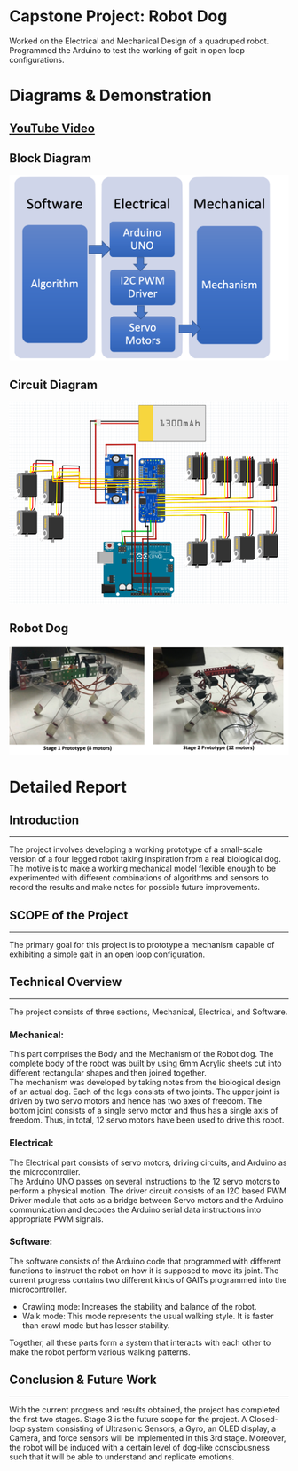 # Capstone Project: Robot Dog  

Worked on the Electrical and Mechanical Design of a quadruped robot.  
Programmed the Arduino to test the working of gait in open loop configurations.

# Diagrams & Demonstration
## [YouTube Video](https://www.youtube.com/watch?v=NX_BM-pFnvo&ab_channel=ChetasPattir)  

## Block Diagram
![Block Diagram](https://github.com/Eclec1r0n/robot-dog-2020/blob/main/Images/Block-Diagram.png)  

## Circuit Diagram
![Circuit Diagram](https://github.com/Eclec1r0n/robot-dog-2020/blob/main/Images/Circuit.png)

## Robot Dog
![Robot Dog Diagram](https://github.com/Eclec1r0n/robot-dog-2020/blob/main/Images/Robot-Dog.png)

# Detailed Report
## Introduction
---
The project involves developing a working prototype of a small-scale version of a four legged robot taking inspiration from a real biological dog.  
The motive is to make a working mechanical model flexible enough to be experimented with different combinations of algorithms and sensors to record the results and make notes for possible future improvements.
## SCOPE of the Project
---
The primary goal for this project is to prototype a mechanism capable of exhibiting a simple gait in an open loop configuration.
## Technical Overview
---
The project consists of three sections, Mechanical, Electrical, and Software.
### Mechanical:
This part comprises the Body and the Mechanism of the Robot dog. The complete body of the robot was built by using 6mm Acrylic sheets cut into different rectangular shapes and then joined together.  
The mechanism was developed by taking notes from the biological design of an actual dog. Each of the legs consists of two joints. The upper joint is driven by two servo motors and hence has two axes of freedom. The bottom joint consists of a single servo motor and thus has a single axis of freedom. Thus, in total, 12 servo motors have been used to drive this robot.
### Electrical:
The Electrical part consists of servo motors, driving circuits, and Arduino as the microcontroller.  
The Arduino UNO passes on several instructions to the 12 servo motors to perform a physical motion. The driver circuit consists of an I2C based PWM Driver module that acts as a bridge between Servo motors and the Arduino communication and decodes the Arduino serial data instructions into appropriate PWM signals.
### Software:
The software consists of the Arduino code that programmed with different functions to instruct the robot on how it is supposed to move its joint. The current progress contains two different kinds of GAITs programmed into the microcontroller.
- Crawling mode: Increases the stability and balance of the robot.
- Walk mode: This mode represents the usual walking style. It is faster than crawl mode but has lesser stability.  

Together, all these parts form a system that interacts with each other to make the robot perform various walking patterns.

## Conclusion & Future Work
---
With the current progress and results obtained, the project has completed the first two stages. Stage 3 is the future scope for the project. A Closed-loop system consisting of Ultrasonic Sensors, a Gyro, an OLED display, a Camera, and force sensors will be implemented in this 3rd stage. Moreover, the robot will be induced with a certain level of dog-like consciousness such that it will be able to understand and replicate emotions.
